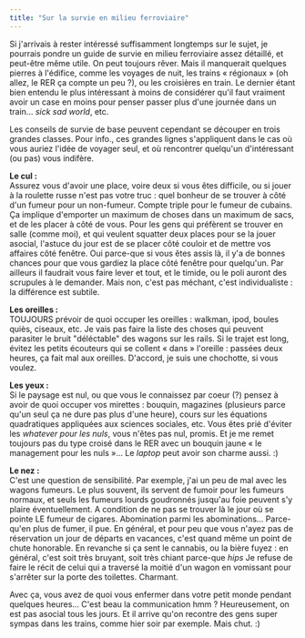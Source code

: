 ```yaml
---
title: "Sur la survie en milieu ferroviaire"
---
```


Si j'arrivais à rester intéressé suffisamment longtemps sur le sujet, je
pourrais pondre un guide de survie en milieu ferroviaire assez détaillé, et
peut-être même utile. On peut toujours rêver. Mais il manquerait quelques
pierres à l'édifice, comme les voyages de nuit, les trains « régionaux » (oh
allez, le RER ça compte un peu ?), ou les croisières en train. Le dernier
étant bien entendu le plus intéressant à moins de considérer qu'il faut
vraiment avoir un case en moins pour penser passer plus d'une journée dans un
train... _sick sad world_, etc.

Les conseils de survie de base peuvent cependant se découper en trois grandes
classes. Pour info., ces grandes lignes s'appliquent dans le cas où vous
auriez l'idée de voyager seul, et où rencontrer quelqu'un d'intéressant (ou
pas) vous indifère.

**Le cul :**   
Assurez vous d'avoir une place, voire deux si vous êtes difficile, ou si jouer
à la roulette russe n'est pas votre truc : quel bonheur de se trouver à côté
d'un fumeur pour un non-fumeur. Compte triple pour le fumeur de cubains. Ça
implique d'emporter un maximum de choses dans un maximum de sacs, et de les
placer à côté de vous. Pour les gens qui préfèrent se trouver en salle (comme
moi), et qui veulent squatter deux places pour se la jouer asocial, l'astuce
du jour est de se placer côté couloir et de mettre vos affaires côté fenêtre.
Oui parce-que si vous êtes assis là, il y'a de bonnes chances pour que vous
gardiez la place côté fenêtre pour quelqu'un. Par ailleurs il faudrait vous
faire lever et tout, et le timide, ou le poli auront des scrupules à le
demander. Mais non, c'est pas méchant, c'est individualiste : la différence
est subtile.

**Les oreilles :**   
TOUJOURS prévoir de quoi occuper les oreilles : walkman, ipod, boules quiès,
ciseaux, etc. Je vais pas faire la liste des choses qui peuvent parasiter le
bruit "déléctable" des wagons sur les rails. Si le trajet est long, évitez les
petits écouteurs qui se collent « dans » l'oreille : passées deux heures, ça
fait mal aux oreilles. D'accord, je suis une chochotte, si vous voulez.

**Les yeux :**   
Si le paysage est nul, ou que vous le connaissez par coeur (?) pensez à avoir
de quoi occuper vos mirettes : bouquin, magazines (plusieurs parce qu'un seul
ça ne dure pas plus d'une heure), cours sur les équations quadratiques
appliquées aux sciences sociales, etc. Vous êtes prié d'éviter les _whatever
pour les nuls_, vous n'êtes pas nul, promis. Et je me remet toujours pas du
type croisé dans le RER avec un bouquin jaune « le management pour les nuls
»... Le _laptop_ peut avoir son charme aussi. :)

**Le nez :**   
C'est une question de sensibilité. Par exemple, j'ai un peu de mal avec les
wagons fumeurs. Le plus souvent, ils servent de fumoir pour les fumeurs
normaux, et seuls les fumeurs lourds goudronnés jusqu'au foie peuvent s'y
plaire éventuellement. A condition de ne pas se trouver là le jour où se
pointe LE fumeur de cigares. Abomination parmi les abominations... Parce-qu'en
plus de fumer, il pue. En général, et pour peu que vous n'ayez pas de
réservation un jour de départs en vacances, c'est quand même un point de chute
honorable. En revanche si ça sent le cannabis, ou la bière fuyez : en général,
c'est soit très bruyant, soit très chiant parce-que *hips* Je refuse de faire
le récit de celui qui a traversé la moitié d'un wagon en vomissant pour
s'arrêter sur la porte des toilettes. Charmant.

Avec ça, vous avez de quoi vous enfermer dans votre petit monde pendant
quelques heures... C'est beau la communication hmm ? Heureusement, on est pas
asocial tous les jours. Et il arrive qu'on recontre des gens super sympas dans
les trains, comme hier soir par exemple. Mais chut. :)

